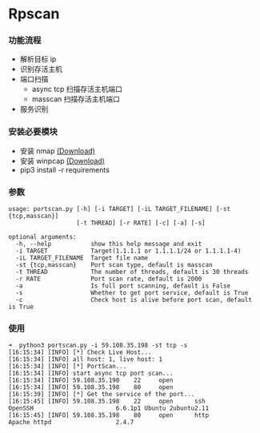 # Rpscan

### 功能流程
* 解析目标 ip
* 识别存活主机
* 端口扫描
  * async tcp 扫描存活主机端口
  * masscan 扫描存活主机端口
* 服务识别

### 安装必要模块
* 安装 nmap [(Download)](https://nmap.org/dist/?C=M&O=D)
* 安装 winpcap [(Download)](https://www.winpcap.org/install/default.htm)
* pip3 install -r requirements

### 参数
```
usage: portscan.py [-h] [-i TARGET] [-iL TARGET_FILENAME] [-st {tcp,masscan}]
                   [-t THREAD] [-r RATE] [-c] [-a] [-s]

optional arguments:
  -h, --help           show this help message and exit
  -i TARGET            Target(1.1.1.1 or 1.1.1.1/24 or 1.1.1.1-4)
  -iL TARGET_FILENAME  Target file name
  -st {tcp,masscan}    Port scan type, default is masscan
  -t THREAD            The number of threads, default is 30 threads
  -r RATE              Port scan rate, default is 2000
  -a                   Is full port scanning, default is False
  -s                   Whether to get port service, default is True
  -c                   Check host is alive before port scan, default is True
```

### 使用
```
➜  python3 portscan.py -i 59.108.35.198 -st tcp -s
[16:15:34] [INFO] [*] Check Live Host...
[16:15:34] [INFO] all host: 1, live host: 1
[16:15:34] [INFO] [*] PortScan...
[16:15:34] [INFO] start async tcp port scan...
[16:15:34] [INFO] 59.108.35.198    22     open
[16:15:34] [INFO] 59.108.35.198    80     open
[16:15:39] [INFO] [*] Get the service of the port...
[16:15:45] [INFO] 59.108.35.198    22     open      ssh             OpenSSH                       6.6.1p1 Ubuntu 2ubuntu2.11
[16:15:45] [INFO] 59.108.35.198    80     open      http            Apache httpd                  2.4.7
```




